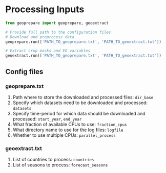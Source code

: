 # Processing Inputs 

```python
from geoprepare import geoprepare, geoextract

# Provide full path to the configuration files
# Download and preprocess data
geoprepare.run(['PATH_TO_geoprepare.txt', 'PATH_TO_geoextract.txt'])

# Extract crop masks and EO variables
geoextract.run(['PATH_TO_geoprepare.txt', 'PATH_TO_geoextract.txt'])
```

## Config files
### geoprepare.txt
1. Path where to store the downloaded and processed files: `dir_base`
2. Specify which datasets need to be downloaded and processed: `datasets`
3. Specify time-period for which data should be downloaded and processed: `start_year`, `end_year`
4. What fraction of available CPUs to use: `fraction_cpus`
5. What directory name to use for the log files: `logfile`
6. Whether to use multiple CPUs: `parallel_process`


### geoextract.txt
1. List of countries to process: `countries`
2. List of seasons to process: `forecast_seasons`